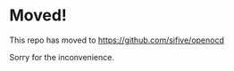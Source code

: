 Moved!
======

This repo has moved to https://github.com/sifive/openocd

Sorry for the inconvenience.
